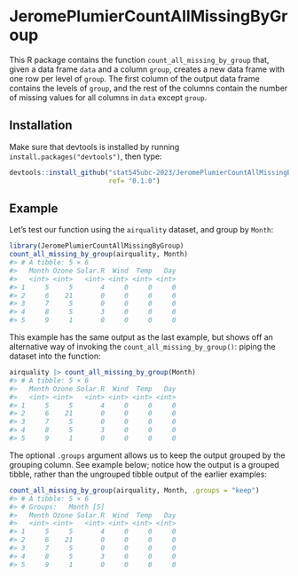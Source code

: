 
<!-- README.md is generated from README.Rmd. Please edit that file -->

# JeromePlumierCountAllMissingByGroup

<!-- badges: start -->
<!-- badges: end -->

This R package contains the function `count_all_missing_by_group` that,
given a data frame `data` and a column `group`, creates a new data frame
with one row per level of `group`. The first column of the output data
frame contains the levels of `group`, and the rest of the columns
contain the number of missing values for all columns in `data` except
`group`.

## Installation

Make sure that devtools is installed by running
`install.packages("devtools")`, then type:

``` r
devtools::install_github("stat545ubc-2023/JeromePlumierCountAllMissingByGroup", 
                         ref= "0.1.0")
```

## Example

Let’s test our function using the `airquality` dataset, and group by
`Month`:

``` r
library(JeromePlumierCountAllMissingByGroup)
count_all_missing_by_group(airquality, Month)
#> # A tibble: 5 × 6
#>   Month Ozone Solar.R  Wind  Temp   Day
#>   <int> <int>   <int> <int> <int> <int>
#> 1     5     5       4     0     0     0
#> 2     6    21       0     0     0     0
#> 3     7     5       0     0     0     0
#> 4     8     5       3     0     0     0
#> 5     9     1       0     0     0     0
```

This example has the same output as the last example, but shows off an
alternative way of invoking the `count_all_missing_by_group()`: piping
the dataset into the function:

``` r
airquality |> count_all_missing_by_group(Month)
#> # A tibble: 5 × 6
#>   Month Ozone Solar.R  Wind  Temp   Day
#>   <int> <int>   <int> <int> <int> <int>
#> 1     5     5       4     0     0     0
#> 2     6    21       0     0     0     0
#> 3     7     5       0     0     0     0
#> 4     8     5       3     0     0     0
#> 5     9     1       0     0     0     0
```

The optional `.groups` argument allows us to keep the output grouped by
the grouping column. See example below; notice how the output is a
grouped tibble, rather than the ungrouped tibble output of the earlier
examples:

``` r
count_all_missing_by_group(airquality, Month, .groups = "keep")
#> # A tibble: 5 × 6
#> # Groups:   Month [5]
#>   Month Ozone Solar.R  Wind  Temp   Day
#>   <int> <int>   <int> <int> <int> <int>
#> 1     5     5       4     0     0     0
#> 2     6    21       0     0     0     0
#> 3     7     5       0     0     0     0
#> 4     8     5       3     0     0     0
#> 5     9     1       0     0     0     0
```
